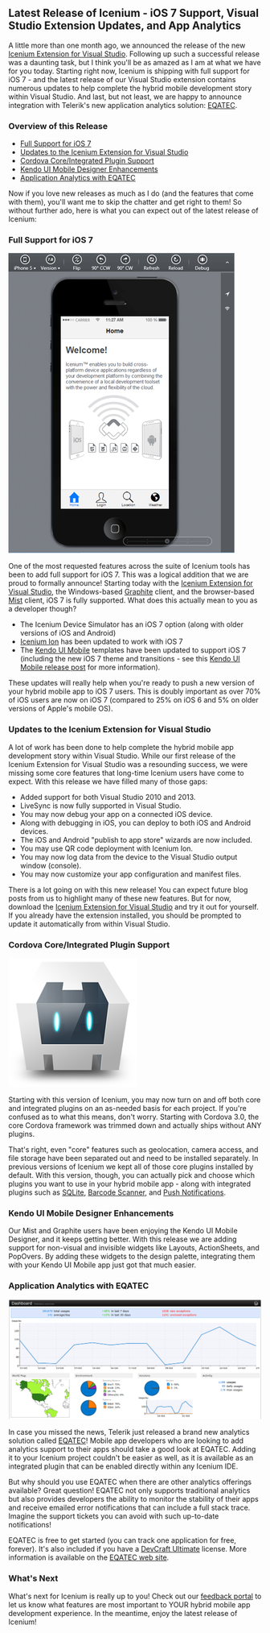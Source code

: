 ## Latest Release of Icenium - iOS 7 Support, Visual Studio Extension Updates, and App Analytics

A little more than one month ago, we announced the release of the new [Icenium Extension for Visual Studio](http://cdn.icenium.com/live/vs/Icenium.vsix). Following up such a successful release was a daunting task, but I think you'll be as amazed as I am at what we have for you today. Starting right now, Icenium is shipping with full support for iOS 7 - and the latest release of our Visual Studio extension contains numerous updates to help complete the hybrid mobile development story within Visual Studio. And last, but not least, we are happy to announce integration with Telerik's new application analytics solution: [EQATEC](http://www.telerik.com/analytics).

### Overview of this Release

- [Full Support for iOS 7](ios7)
- [Updates to the Icenium Extension for Visual Studio](vs)
- [Cordova Core/Integrated Plugin Support](cordova)
- [Kendo UI Mobile Designer Enhancements](kendoui)
- [Application Analytics with EQATEC](eqatec)

Now if you love new releases as much as I do (and the features that come with them), you'll want me to skip the chatter and get right to them! So without further ado, here is what you can expect out of the latest release of Icenium:

<a name="ios7"></a>
### Full Support for iOS 7

![ios7 simulator](ios7simulator.gif)

One of the most requested features across the suite of Icenium tools has been to add full support for iOS 7. This was a logical addition that we are proud to formally announce! Starting today with the [Icenium Extension for Visual Studio](http://www.icenium.com/product/visual-studio-extension), the Windows-based [Graphite](http://www.icenium.com/product/graphite) client, and the browser-based [Mist](http://www.icenium.com/product/mist) client, iOS 7 is fully supported. What does this actually mean to you as a developer though?

- The Icenium Device Simulator has an iOS 7 option (along with older versions of iOS and Android)
- [Icenium Ion](http://www.icenium.com/blog/icenium-team-blog/2013/04/25/the-beauty-of-icenium-ion) has been updated to work with iOS 7
- The [Kendo UI Mobile](http://www.kendoui.com/mobile.aspx) templates have been updated to support iOS 7 (including the new iOS 7 theme and transitions - see this [Kendo UI Mobile release post](http://www.kendoui.com/blogs/teamblog/posts/13-09-10/ios-7-support-available-today.aspx) for more information).

These updates will really help when you're ready to push a new version of your hybrid mobile app to iOS 7 users. This is doubly important as over 70% of iOS users are now on iOS 7 (compared to 25% on iOS 6 and 5% on older versions of Apple's mobile OS).

<a name="vs"></a>
### Updates to the Icenium Extension for Visual Studio

A lot of work has been done to help complete the hybrid mobile app development story within Visual Studio. While our first release of the Icenium Extension for Visual Studio was a resounding success, we were missing some core features that long-time Icenium users have come to expect. With this release we have filled many of those gaps:

- Added support for both Visual Studio 2010 and 2013.
- LiveSync is now fully supported in Visual Studio.
- You may now debug your app on a connected iOS device.
- Along with debugging in iOS, you can deploy to both iOS and Android devices.
- The iOS and Android "publish to app store" wizards are now included.
- You may use QR code deployment with Icenium Ion.
- You may now log data from the device to the Visual Studio output window (console).
- You may now customize your app configuration and manifest files.

There is a lot going on with this new release! You can expect future blog posts from us to highlight many of these new features. But for now, download the [Icenium Extension for Visual Studio](http://cdn.icenium.com/live/vs/Icenium.vsix) and try it out for yourself. If you already have the extension installed, you should be prompted to update it automatically from within Visual Studio.

<a name="cordova"></a>
### Cordova Core/Integrated Plugin Support

![cordova logo](cordova_256.png)

Starting with this version of Icenium, you may now turn on and off both core and integrated plugins on an as-needed basis for each project. If you're confused as to what this means, don't worry. Starting with Cordova 3.0, the core Cordova framework was trimmed down and actually ships without ANY plugins. 

That's right, even "core" features such as geolocation, camera access, and file storage have been separated out and need to be installed separately. In previous versions of Icenium we kept all of those core plugins installed by default. With this version, though, you can actually pick and choose which plugins you want to use in your hybrid mobile app - along with integrated plugins such as [SQLite](http://www.icenium.com/blog/icenium-team-blog/2013/05/28/adding-dynamic-data-with-the-sqlite-plugin), [Barcode Scanner](http://www.icenium.com/blog/icenium-team-blog/2013/07/03/using-the-barcode-scanner-plugin-with-icenium), and [Push Notifications](http://www.icenium.com/blog/icenium-team-blog/2013/04/17/push-notifications-with-cordova-icenium).

<a name="kendoui"></a>
### Kendo UI Mobile Designer Enhancements

Our Mist and Graphite users have been enjoying the Kendo UI Mobile Designer, and it keeps getting better. With this release we are adding support for non-visual and invisible widgets like Layouts, ActionSheets, and PopOvers. By adding these widgets to the design palette, integrating them with your Kendo UI Mobile app just got that much easier.

<a name="eqatec"></a>
### Application Analytics with EQATEC

![eqatec dashboard](eqatec.png)

In case you missed the news, Telerik just released a brand new analytics solution called [EQATEC](http://www.telerik.com/analytics)! Mobile app developers who are looking to add analytics support to their apps should take a good look at EQATEC. Adding it to your Icenium project couldn't be easier as well, as it is available as an integrated plugin that can be enabled directly within any Icenium IDE.

But why should you use EQATEC when there are other analytics offerings available? Great question! EQATEC not only supports traditional analytics but also provides developers the ability to monitor the stability of their apps and receive emailed error notifications that can include a full stack trace. Imagine the support tickets you can avoid with such up-to-date notifications!

EQATEC is free to get started (you can track one application for free, forever). It's also included if you have a [DevCraft Ultimate](http://www.telerik.com/purchase.aspx) license. More information is available on the [EQATEC web site](http://www.telerik.com/analytics).

### What's Next

What's next for Icenium is really up to you! Check out our [feedback portal](http://feedback.telerik.com/Project/87) to let us know what features are most important to YOUR hybrid mobile app development experience. In the meantime, enjoy the latest release of Icenium!





